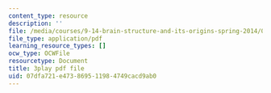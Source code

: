 ```yaml
---
content_type: resource
description: ''
file: /media/courses/9-14-brain-structure-and-its-origins-spring-2014/07dfa721e473869511984749cacd9ab0_555128.pdf
file_type: application/pdf
learning_resource_types: []
ocw_type: OCWFile
resourcetype: Document
title: 3play pdf file
uid: 07dfa721-e473-8695-1198-4749cacd9ab0
---
```

